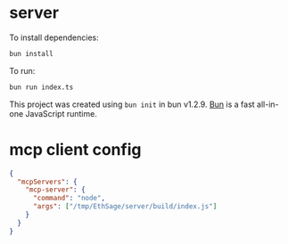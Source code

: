 # server

To install dependencies:

```bash
bun install
```

To run:

```bash
bun run index.ts
```

This project was created using `bun init` in bun v1.2.9. [Bun](https://bun.sh) is a fast all-in-one JavaScript runtime.

# mcp client config

```json
{
  "mcpServers": {
    "mcp-server": {
      "command": "node",
      "args": ["/tmp/EthSage/server/build/index.js"]
    }
  }
}

```
